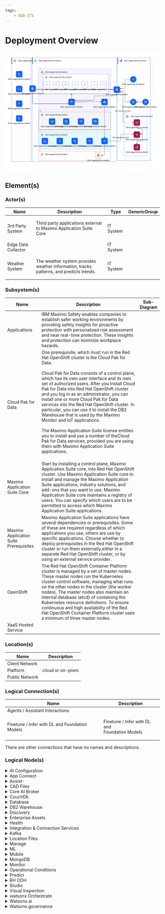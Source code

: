```yaml
---
tags:
    - AOD-ITS
---
```


#  Deployment Overview




![Deployment Overview](../../../img/aoditsystem_3TjRTod70HB_BtQWIkjwL.svg)











## Element(s)




### Actor(s)

| Name | Description | Type | GenericGroup |
| --- | --- | --- | --- |
| 3rd Party System | <p>Third party applications external to Maximo Application Suite Core</p> | IT System |  |
| Edge Data Collector |  | IT System |  |
| Weather System | <p>The weather system provides weather information, tracks patterns, and predicts trends.</p> | IT System |  |





### Subsystem(s)


| Name | Description | Sub-Diagram |
| --- | --- | --- |
| Applications | IBM Maximo Safety enables companies to establish safer working environments by providing safety insights for proactive protection with personalized risk assessment and near real-time protection. These insights and protection can minimize workplace hazards. |  |
| Cloud Pak for Data | <div>One prerequisite, which must run in the Red Hat OpenShift cluster is the Cloud Pak for Data. </div><div><br></div><div>Cloud Pak for Data consists of a control plane, which has its own user interface and its own set of authorized users. After you install Cloud Pak for Data into Red Hat OpenShift cluster and you log in as an administrator, you can install one or more Cloud Pak for Data services into the Red Hat OpenShift cluster. In particular, you can use it to install the DB2 Warehouse that is used by the Maximo Monitor and IoT applications. </div><div><br></div><div>The Maximo Application Suite license entitles you to install and use a number of theCloud Pak for Data services, provided you are using them with Maximo Application Suite applications.</div><br> |  |
| Maximo Application Suite Core | Start by installing a control plane, Maximo Application Suite core, into Red Hat OpenShift cluster. Use Maximo Application Suite core to install and manage the Maximo Application Suite applications, industry solutions, and add-ons that you want to use. Maximo Application Suite core maintains a registry of users. You can specify which users are to be permitted to access which Maximo Application Suite applications. |  |
| Maximo Application Suite Prerequisites | Maximo Application Suite applications have several dependencies or prerequisites. Some of these are required regardless of which applications you use, others are use by specific applications. Choose whether to deploy prerequisites in the Red Hat OpenShift cluster or run them externally,either in a separate Red Hat OpenShift cluster, or by using an external service provider. |  |
| OpenShift | The Red Hat OpenShift Container Platform cluster is managed by a set of master nodes. These master nodes run the Kubernetes cluster control software, managing what runs on the other nodes in the cluster (the worker nodes). The master nodes also maintain an internal database (etcd) of containing the Kubernetes resource definitions. To ensure continuous and high availability of the Red Hat OpenShift Container Platform cluster uses a minimum of three master nodes. <br> |  |
| XaaS Hosted Service |  |  |






### Location(s)

| Name | Description |
| --- | --- | 
 | Client Network |  |
 | Platform | cloud or on-prem |
 | Public Network |  |








### Logical Connection(s)




| Name | Description |
| --- | --- | 
|Agents / Assistant Interactions |  |
|Finetune / Infer with DL and Foundation Models | <p>Finetune / Infer with DL and<br>Foundation Models</p> |


There are other connections that have no names and descriptions.



    




### Logical Node(s)

    

<details markdown=1>
<summary markdown="span">AI Configuration</summary>

<table>
    <caption></caption>
    <tr>
        <td> <strong>Name</strong> </td>
        <td>AI Configuration</td>
    </tr>
    <tr>
        <td> <strong>Primary Capability</strong> </td>
        <td>
                <div>machine learning</div></td>
    </tr>
    <tr>
        <td> <strong>Generic Group</strong> </td>
        <td>
                <div><strong>SubSystem,MAS</strong>[Auto-Generated]</div>
                <div>This group is derived from SubSystem named MAS.</div>
                <div><strong>SubSystem,Maximo Application Suite</strong>[Auto-Generated]</div>
                <div>This group is derived from SubSystem named Maximo Application Suite.</div>
                <div><strong>SubSystem,Maximo Application Suite Core</strong>[Auto-Generated]</div>
                <div>This group is derived from SubSystem named Maximo Application Suite Core.</div></td>
    </tr>
    <tr>
        <td> <strong>Related Diagrams</strong> </td>
        <td>
                <div><a href="../../../Architecture-Overview/IT-System-View/Deployment-Overview">Deployment Overview</a></div></td>
    </tr>
</table>
</details>
    

<details markdown=1>
<summary markdown="span">App Connect</summary>

<table>
    <caption></caption>
    <tr>
        <td> <strong>Name</strong> </td>
        <td>App Connect</td>
    </tr>
    <tr>
        <td> <strong>Description</strong> </td>
        <td><p>Use App Connect to connect your different applications and make your business more efficient. Set up flows that define how data is moved fromone application to one or more other applications. App Connect supports a range of skill levels and interfaces, giving you the flexibility to create integrations without writing a single line of code. You can use a web user interface or drop resources into a toolkit that gives a broader range of configuration options. Your entire organization can make smarter business decisions by providing rapid access, visibility, and control over data as it flows through your business applications and systems from a single place - App Connect.</p></td>
    </tr>
    <tr>
        <td> <strong>Primary Capability</strong> </td>
        <td>
                <div>api management</div></td>
    </tr>
    <tr>
        <td> <strong>Generic Group</strong> </td>
        <td>
                <div><strong>SubSystem,Maximo Application Suite Prerequisites</strong>[Auto-Generated]</div>
                <div>This group is derived from SubSystem named Maximo Application Suite Prerequisites.</div></td>
    </tr>
    <tr>
        <td> <strong>Related Diagrams</strong> </td>
        <td>
                <div><a href="../../../Architecture-Overview/IT-System-View/Deployment-Overview">Deployment Overview</a></div></td>
    </tr>
</table>
</details>
    

<details markdown=1>
<summary markdown="span">Assist-</summary>

<table>
    <caption></caption>
    <tr>
        <td> <strong>Name</strong> </td>
        <td>Assist-</td>
    </tr>
    <tr>
        <td> <strong>Description</strong> </td>
        <td><p>Maximo Assist helps to reduce the time that is required to diagnose and repair equipment problems, improves first-time fix rates, improves diagnosis accuracy, and drives higher levels of technician productivity.  </p></td>
    </tr>
    <tr>
        <td> <strong>Primary Capability</strong> </td>
        <td>
                <div>application</div></td>
    </tr>
    <tr>
        <td> <strong>Generic Group</strong> </td>
        <td>
                <div><strong>SubSystem,Applications</strong>[Auto-Generated]</div>
                <div>This group is derived from SubSystem named Applications.</div></td>
    </tr>
    <tr>
        <td> <strong>Related Diagrams</strong> </td>
        <td>
                <div><a href="../../../Architecture-Overview/IT-System-View/Deployment-Overview">Deployment Overview</a></div></td>
    </tr>
</table>
</details>
    

<details markdown=1>
<summary markdown="span">CAD Files</summary>

<table>
    <caption></caption>
    <tr>
        <td> <strong>Name</strong> </td>
        <td>CAD Files</td>
    </tr>
    <tr>
        <td> <strong>Description</strong> </td>
        <td><p>CAD (computer-aided design) files are digital files that house 3D &amp; 2D designs as well as information regarding materials, processes, tolerances, and other data.</p></td>
    </tr>
    <tr>
        <td> <strong>Primary Capability</strong> </td>
        <td>
                <div>source</div></td>
    </tr>
    <tr>
        <td> <strong>Related Diagrams</strong> </td>
        <td>
                <div><a href="../../../Architecture-Overview/IT-System-View/Deployment-Overview">Deployment Overview</a></div></td>
    </tr>
</table>
</details>
    

<details markdown=1>
<summary markdown="span">Core  AI Broker</summary>

<table>
    <caption></caption>
    <tr>
        <td> <strong>Name</strong> </td>
        <td>Core  AI Broker</td>
    </tr>
    <tr>
        <td> <strong>Generic Group</strong> </td>
        <td>
                <div><strong>SubSystem,Maximo Application Suite Prerequisites</strong>[Auto-Generated]</div>
                <div>This group is derived from SubSystem named Maximo Application Suite Prerequisites.</div></td>
    </tr>
    <tr>
        <td> <strong>Related Diagrams</strong> </td>
        <td>
                <div><a href="../../../Architecture-Overview/IT-System-View/Deployment-Overview">Deployment Overview</a></div></td>
    </tr>
</table>
</details>
    

<details markdown=1>
<summary markdown="span">CouchDb</summary>

<table>
    <caption></caption>
    <tr>
        <td> <strong>Name</strong> </td>
        <td>CouchDb</td>
    </tr>
    <tr>
        <td> <strong>Description</strong> </td>
        <td><p>CouchDB is embedded and automatically deployed with Maximo Assist. You do not have to manually install it.</p></td>
    </tr>
    <tr>
        <td> <strong>Primary Capability</strong> </td>
        <td>
                <div>NOSQL</div></td>
    </tr>
    <tr>
        <td> <strong>Generic Group</strong> </td>
        <td>
                <div><strong>SubSystem,Maximo Application Suite Prerequisites</strong>[Auto-Generated]</div>
                <div>This group is derived from SubSystem named Maximo Application Suite Prerequisites.</div></td>
    </tr>
    <tr>
        <td> <strong>Related Diagrams</strong> </td>
        <td>
                <div><a href="../../../Architecture-Overview/IT-System-View/Deployment-Overview">Deployment Overview</a></div></td>
    </tr>
</table>
</details>
    

<details markdown=1>
<summary markdown="span">Database</summary>

<table>
    <caption></caption>
    <tr>
        <td> <strong>Name</strong> </td>
        <td>Database</td>
    </tr>
    <tr>
        <td> <strong>Description</strong> </td>
        <td><p>Asset data</p></td>
    </tr>
    <tr>
        <td> <strong>Primary Capability</strong> </td>
        <td>
                <div>data</div></td>
    </tr>
    <tr>
        <td> <strong>Implementation</strong> </td>
        <td>
                <div><a href="">DB2 Warehouse-uploaded</a></div>
                <div><a href="">Oracle-uploaded</a></div></td>
    </tr>
    <tr>
        <td> <strong>Generic Group</strong> </td>
        <td>
                <div><strong>SubSystem,Maximo Application Suite</strong>[Auto-Generated]</div>
                <div>This group is derived from SubSystem named Maximo Application Suite.</div>
                <div><strong>SubSystem,Maximo Application Suite Core</strong>[Auto-Generated]</div>
                <div>This group is derived from SubSystem named Maximo Application Suite Core.</div>
                <div><strong>SubSystem,MAS</strong>[Auto-Generated]</div>
                <div>This group is derived from SubSystem named MAS.</div></td>
    </tr>
    <tr>
        <td> <strong>Related Diagrams</strong> </td>
        <td>
                <div><a href="../../../Architecture-Overview/IT-System-View/Deployment-Overview">Deployment Overview</a></div></td>
    </tr>
        <tr>
        <td> <strong>Related Elements</strong> </td>
        <td>
                <div>SYS_DU_3V0vmL0r2yw-uploaded</div>
                <div>SYS_DU_3V0vmL2m4je-uploaded</div>
        </td>
    </tr>
</table>
</details>
    

<details markdown=1>
<summary markdown="span">DB2 Warehouse</summary>

<table>
    <caption></caption>
    <tr>
        <td> <strong>Name</strong> </td>
        <td>DB2 Warehouse</td>
    </tr>
    <tr>
        <td> <strong>Description</strong> </td>
        <td><p>IBM Db2 Warehouse is an analytics data warehouse that features in-memory data processing and in-database analytics. The Cloud Pak for Data control plane is not required to install Db2; alternatively, the Db2U operator can be installed standalone. For  					Maximo Application Suite users that require Maximo Predict or Maximo Assist applications Cloud Pak for Data is required to install the Watson Studio or Watson Discovery dependencies.</p></td>
    </tr>
    <tr>
        <td> <strong>Primary Capability</strong> </td>
        <td>
                <div>warehouse</div></td>
    </tr>
    <tr>
        <td> <strong>Generic Group</strong> </td>
        <td>
                <div><strong>SubSystem,Cloud Pak for Data</strong>[Auto-Generated]</div>
                <div>This group is derived from SubSystem named Cloud Pak for Data.</div>
                <div><strong>SubSystem,Cloud Pak 4 Data</strong>[Auto-Generated]</div>
                <div>This group is derived from SubSystem named Cloud Pak 4 Data.</div></td>
    </tr>
    <tr>
        <td> <strong>Related Diagrams</strong> </td>
        <td>
                <div><a href="../../../Architecture-Overview/IT-System-View/Deployment-Overview">Deployment Overview</a></div></td>
    </tr>
</table>
</details>
    

<details markdown=1>
<summary markdown="span">Discovery</summary>

<table>
    <caption></caption>
    <tr>
        <td> <strong>Name</strong> </td>
        <td>Discovery</td>
    </tr>
    <tr>
        <td> <strong>Description</strong> </td>
        <td><p>Watson Discovery for Cloud Pak for Data is an award-winning AI-powered intelligent search and text-analytics platform that helps you find valuable information that is buried in your enterprise data. Discovery uses innovative, market-leading natural language processing to uncover meaningful insights from complex business documents.</p></td>
    </tr>
    <tr>
        <td> <strong>Primary Capability</strong> </td>
        <td>
                <div>discovery</div></td>
    </tr>
    <tr>
        <td> <strong>Generic Group</strong> </td>
        <td>
                <div><strong>SubSystem,Cloud Pak for Data</strong>[Auto-Generated]</div>
                <div>This group is derived from SubSystem named Cloud Pak for Data.</div>
                <div><strong>SubSystem,Cloud Pak 4 Data</strong>[Auto-Generated]</div>
                <div>This group is derived from SubSystem named Cloud Pak 4 Data.</div></td>
    </tr>
    <tr>
        <td> <strong>Related Diagrams</strong> </td>
        <td>
                <div><a href="../../../Architecture-Overview/IT-System-View/Deployment-Overview">Deployment Overview</a></div></td>
    </tr>
</table>
</details>
    

<details markdown=1>
<summary markdown="span">Enterprise Assets</summary>

<table>
    <caption></caption>
    <tr>
        <td> <strong>Name</strong> </td>
        <td>Enterprise Assets</td>
    </tr>
    <tr>
        <td> <strong>Description</strong> </td>
        <td><p>Enterprise Assets are a company's physical capital investments used for production.</p></td>
    </tr>
    <tr>
        <td> <strong>Primary Capability</strong> </td>
        <td>
                <div>IoT</div>
                <div>iot</div></td>
    </tr>
    <tr>
        <td> <strong>Related Diagrams</strong> </td>
        <td>
                <div><a href="../../../Architecture-Overview/IT-System-View/Deployment-Overview">Deployment Overview</a></div></td>
    </tr>
</table>
</details>
    

<details markdown=1>
<summary markdown="span">Health</summary>

<table>
    <caption></caption>
    <tr>
        <td> <strong>Name</strong> </td>
        <td>Health</td>
    </tr>
    <tr>
        <td> <strong>Description</strong> </td>
        <td><p>With Maximo Health, you can review your assets’ performance and condition indicators, such as the last failure date and the maintenance-to-replacement ratio (MRR),and take action by creating work orders and service requests. You can use work queues to improve the quality of your asset’s details and related data. You can also configure scoring for assets’ health,criticality, and risk.</p></td>
    </tr>
    <tr>
        <td> <strong>Primary Capability</strong> </td>
        <td>
                <div>application</div></td>
    </tr>
    <tr>
        <td> <strong>Generic Group</strong> </td>
        <td>
                <div><strong>SubSystem,Application Suite</strong>[Auto-Generated]</div>
                <div>This group is derived from SubSystem named Application Suite.</div>
                <div><strong>SubSystem,Applications</strong>[Auto-Generated]</div>
                <div>This group is derived from SubSystem named Applications.</div></td>
    </tr>
    <tr>
        <td> <strong>Related Diagrams</strong> </td>
        <td>
                <div><a href="../../../Architecture-Overview/IT-System-View/Deployment-Overview">Deployment Overview</a></div></td>
    </tr>
</table>
</details>
    

<details markdown=1>
<summary markdown="span">Integration & Connection Services</summary>

<table>
    <caption></caption>
    <tr>
        <td> <strong>Name</strong> </td>
        <td>Integration & Connection Services</td>
    </tr>
    <tr>
        <td> <strong>Description</strong> </td>
        <td><p>Most applications require access to data or computations that are provided by another system, or applications need to respond to requests from other systems for data or computations. The approaches, technologies, and facilities that support accessing data are collectively known as integration and connection services.</p></td>
    </tr>
    <tr>
        <td> <strong>Primary Capability</strong> </td>
        <td>
                <div>integration</div></td>
    </tr>
    <tr>
        <td> <strong>Related Diagrams</strong> </td>
        <td>
                <div><a href="../../../Architecture-Overview/IT-System-View/Deployment-Overview">Deployment Overview</a></div></td>
    </tr>
</table>
</details>
    

<details markdown=1>
<summary markdown="span">Kafka</summary>

<table>
    <caption></caption>
    <tr>
        <td> <strong>Name</strong> </td>
        <td>Kafka</td>
    </tr>
    <tr>
        <td> <strong>Description</strong> </td>
        <td><p>Apache Kafka provides a buffer for messages sent to and received from externalinterfaces. Apache Kafka is not required if the IBM® Maximo® Manage software is notinterfacing with external systems.</p></td>
    </tr>
    <tr>
        <td> <strong>Primary Capability</strong> </td>
        <td>
                <div>event streaming</div></td>
    </tr>
    <tr>
        <td> <strong>Generic Group</strong> </td>
        <td>
                <div><strong>SubSystem,Maximo Application Suite Prerequisites</strong>[Auto-Generated]</div>
                <div>This group is derived from SubSystem named Maximo Application Suite Prerequisites.</div></td>
    </tr>
    <tr>
        <td> <strong>Related Diagrams</strong> </td>
        <td>
                <div><a href="../../../Architecture-Overview/IT-System-View/Deployment-Overview">Deployment Overview</a></div></td>
    </tr>
</table>
</details>
    

<details markdown=1>
<summary markdown="span">Location Files</summary>

<table>
    <caption></caption>
    <tr>
        <td> <strong>Name</strong> </td>
        <td>Location Files</td>
    </tr>
    <tr>
        <td> <strong>Description</strong> </td>
        <td><p>The location of files is where digital files [for example, documents, drawings, images, videos, maintenance records, etc.] related to the assets are stored.</p></td>
    </tr>
    <tr>
        <td> <strong>Primary Capability</strong> </td>
        <td>
                <div>source</div></td>
    </tr>
    <tr>
        <td> <strong>Related Diagrams</strong> </td>
        <td>
                <div><a href="../../../Architecture-Overview/IT-System-View/Deployment-Overview">Deployment Overview</a></div></td>
    </tr>
</table>
</details>
    

<details markdown=1>
<summary markdown="span">Manage</summary>

<table>
    <caption></caption>
    <tr>
        <td> <strong>Name</strong> </td>
        <td>Manage</td>
    </tr>
    <tr>
        <td> <strong>Description</strong> </td>
        <td><p>Maximo Manage provides a comprehensive view of all asset types, their conditions and locations, and the work processes that support them, to provide you with optimal planning, control, audit, and compliance capability.</p></td>
    </tr>
    <tr>
        <td> <strong>Primary Capability</strong> </td>
        <td>
                <div>application</div></td>
    </tr>
    <tr>
        <td> <strong>Generic Group</strong> </td>
        <td>
                <div><strong>SubSystem,Applications</strong>[Auto-Generated]</div>
                <div>This group is derived from SubSystem named Applications.</div>
                <div><strong>SubSystem,Application Suite</strong>[Auto-Generated]</div>
                <div>This group is derived from SubSystem named Application Suite.</div></td>
    </tr>
    <tr>
        <td> <strong>Related Diagrams</strong> </td>
        <td>
                <div><a href="../../../Architecture-Overview/IT-System-View/Deployment-Overview">Deployment Overview</a></div></td>
    </tr>
</table>
</details>
    

<details markdown=1>
<summary markdown="span">ML</summary>

<table>
    <caption></caption>
    <tr>
        <td> <strong>Name</strong> </td>
        <td>ML</td>
    </tr>
    <tr>
        <td> <strong>Description</strong> </td>
        <td><p>Watson Machine Learning provides a full range of tools and services so that you can build, train, and deploy Machine Learning models. Choose the tool with the level of automation or autonomy that matches your needs, from a fully automated process to writing your own code.</p></td>
    </tr>
    <tr>
        <td> <strong>Primary Capability</strong> </td>
        <td>
                <div>machine learning</div></td>
    </tr>
    <tr>
        <td> <strong>Generic Group</strong> </td>
        <td>
                <div><strong>SubSystem,Cloud Pak 4 Data</strong>[Auto-Generated]</div>
                <div>This group is derived from SubSystem named Cloud Pak 4 Data.</div>
                <div><strong>SubSystem,Cloud Pak for Data</strong>[Auto-Generated]</div>
                <div>This group is derived from SubSystem named Cloud Pak for Data.</div></td>
    </tr>
    <tr>
        <td> <strong>Related Diagrams</strong> </td>
        <td>
                <div><a href="../../../Architecture-Overview/IT-System-View/Deployment-Overview">Deployment Overview</a></div></td>
    </tr>
</table>
</details>
    

<details markdown=1>
<summary markdown="span">Mobile</summary>

<table>
    <caption></caption>
    <tr>
        <td> <strong>Name</strong> </td>
        <td>Mobile</td>
    </tr>
    <tr>
        <td> <strong>Description</strong> </td>
        <td><p>IBM Maximo mobile solutions deliver remote and AI-based expert assistance, real-time asset history and operational data from wearables, safety sensors and diagnostic interfaces to the digital twin.</p></td>
    </tr>
    <tr>
        <td> <strong>Primary Capability</strong> </td>
        <td>
                <div>application</div></td>
    </tr>
    <tr>
        <td> <strong>Generic Group</strong> </td>
        <td>
                <div><strong>SubSystem,Application Suite</strong>[Auto-Generated]</div>
                <div>This group is derived from SubSystem named Application Suite.</div>
                <div><strong>SubSystem,Applications</strong>[Auto-Generated]</div>
                <div>This group is derived from SubSystem named Applications.</div></td>
    </tr>
    <tr>
        <td> <strong>Related Diagrams</strong> </td>
        <td>
                <div><a href="../../../Architecture-Overview/IT-System-View/Deployment-Overview">Deployment Overview</a></div></td>
    </tr>
</table>
</details>
    

<details markdown=1>
<summary markdown="span">MongoDB</summary>

<table>
    <caption></caption>
    <tr>
        <td> <strong>Name</strong> </td>
        <td>MongoDB</td>
    </tr>
    <tr>
        <td> <strong>Description</strong> </td>
        <td><p>Maximo® Application Suite uses MongoDB for its data dictionary and local user management. Your MongoDB instance can run in the Red Hat® OpenShift® cluster or external toit.</p></td>
    </tr>
    <tr>
        <td> <strong>Primary Capability</strong> </td>
        <td>
                <div>NOSQL</div></td>
    </tr>
    <tr>
        <td> <strong>Generic Group</strong> </td>
        <td>
                <div><strong>SubSystem,Maximo Application Suite Prerequisites</strong>[Auto-Generated]</div>
                <div>This group is derived from SubSystem named Maximo Application Suite Prerequisites.</div></td>
    </tr>
    <tr>
        <td> <strong>Related Diagrams</strong> </td>
        <td>
                <div><a href="../../../Architecture-Overview/IT-System-View/Deployment-Overview">Deployment Overview</a></div></td>
    </tr>
</table>
</details>
    

<details markdown=1>
<summary markdown="span">Monitor</summary>

<table>
    <caption></caption>
    <tr>
        <td> <strong>Name</strong> </td>
        <td>Monitor</td>
    </tr>
    <tr>
        <td> <strong>Description</strong> </td>
        <td><p>By using Maximo® Monitor, business users can visualize current and historical trend data for their devices and assets in customizable dashboards. Users can drill down through layers from a system-wide view to individual assets and devices. Analytic functions are applied to input data, and the output is displayed on value cards, tables,images, line graphs, and alert tables.<br>Anomaly detectors run on the input data to detect outliers, gaps, and flat lines in the data and fire alerts. The anomalous data points are highlighted on line graphs.<br><br><br><br><br></p></td>
    </tr>
    <tr>
        <td> <strong>Primary Capability</strong> </td>
        <td>
                <div>application</div></td>
    </tr>
    <tr>
        <td> <strong>Generic Group</strong> </td>
        <td>
                <div><strong>SubSystem,Applications</strong>[Auto-Generated]</div>
                <div>This group is derived from SubSystem named Applications.</div>
                <div><strong>SubSystem,Application Suite</strong>[Auto-Generated]</div>
                <div>This group is derived from SubSystem named Application Suite.</div></td>
    </tr>
    <tr>
        <td> <strong>Related Diagrams</strong> </td>
        <td>
                <div><a href="../../../Architecture-Overview/IT-System-View/Deployment-Overview">Deployment Overview</a></div></td>
    </tr>
</table>
</details>
    

<details markdown=1>
<summary markdown="span">Operational Conditions</summary>

<table>
    <caption></caption>
    <tr>
        <td> <strong>Name</strong> </td>
        <td>Operational Conditions</td>
    </tr>
    <tr>
        <td> <strong>Description</strong> </td>
        <td><p>External data sources can be synchronized with a Data Lake for access by the Analytics Services to create models for asset monitoring, health analysis, optimization and prediction of operational issues.<br></p></td>
    </tr>
    <tr>
        <td> <strong>Primary Capability</strong> </td>
        <td>
                <div>information governance</div></td>
    </tr>
    <tr>
        <td> <strong>Related Diagrams</strong> </td>
        <td>
                <div><a href="../../../Architecture-Overview/IT-System-View/Deployment-Overview">Deployment Overview</a></div></td>
    </tr>
</table>
</details>
    

<details markdown=1>
<summary markdown="span">Predict</summary>

<table>
    <caption></caption>
    <tr>
        <td> <strong>Name</strong> </td>
        <td>Predict</td>
    </tr>
    <tr>
        <td> <strong>Description</strong> </td>
        <td><p>Maximo Predict uses historical and near real-time asset performance data, maintenance records, inspection reports, and environmental data to correlate performance factors that predict asset degradation or failure. Maximo Predict uses artificial intelligence to optimize predictive model accuracy.</p></td>
    </tr>
    <tr>
        <td> <strong>Primary Capability</strong> </td>
        <td>
                <div>application</div></td>
    </tr>
    <tr>
        <td> <strong>Generic Group</strong> </td>
        <td>
                <div><strong>SubSystem,Applications</strong>[Auto-Generated]</div>
                <div>This group is derived from SubSystem named Applications.</div>
                <div><strong>SubSystem,Application Suite</strong>[Auto-Generated]</div>
                <div>This group is derived from SubSystem named Application Suite.</div></td>
    </tr>
    <tr>
        <td> <strong>Related Diagrams</strong> </td>
        <td>
                <div><a href="../../../Architecture-Overview/IT-System-View/Deployment-Overview">Deployment Overview</a></div></td>
    </tr>
</table>
</details>
    

<details markdown=1>
<summary markdown="span">RH ODH</summary>

<table>
    <caption></caption>
    <tr>
        <td> <strong>Name</strong> </td>
        <td>RH ODH</td>
    </tr>
    <tr>
        <td> <strong>Generic Group</strong> </td>
        <td>
                <div><strong>SubSystem,OpenShift</strong>[Auto-Generated]</div>
                <div>This group is derived from SubSystem named OpenShift.</div></td>
    </tr>
    <tr>
        <td> <strong>Related Diagrams</strong> </td>
        <td>
                <div><a href="../../../Architecture-Overview/IT-System-View/Deployment-Overview">Deployment Overview</a></div></td>
    </tr>
</table>
</details>
    

<details markdown=1>
<summary markdown="span">Studio</summary>

<table>
    <caption></caption>
    <tr>
        <td> <strong>Name</strong> </td>
        <td>Studio</td>
    </tr>
    <tr>
        <td> <strong>Description</strong> </td>
        <td><p>Watson Studio provides the environment and tools for you to collaboratively work on data to solve your business problems. You can choose the tools you need to analyze and visualize data, to cleanse and shape data, to ingest streaming data, or to create and train machine learning models.</p></td>
    </tr>
    <tr>
        <td> <strong>Primary Capability</strong> </td>
        <td>
                <div>analytic & ai</div></td>
    </tr>
    <tr>
        <td> <strong>Generic Group</strong> </td>
        <td>
                <div><strong>SubSystem,Cloud Pak for Data</strong>[Auto-Generated]</div>
                <div>This group is derived from SubSystem named Cloud Pak for Data.</div>
                <div><strong>SubSystem,Cloud Pak 4 Data</strong>[Auto-Generated]</div>
                <div>This group is derived from SubSystem named Cloud Pak 4 Data.</div></td>
    </tr>
    <tr>
        <td> <strong>Related Diagrams</strong> </td>
        <td>
                <div><a href="../../../Architecture-Overview/IT-System-View/Deployment-Overview">Deployment Overview</a></div></td>
    </tr>
</table>
</details>
    

<details markdown=1>
<summary markdown="span">Visual Inspection</summary>

<table>
    <caption></caption>
    <tr>
        <td> <strong>Name</strong> </td>
        <td>Visual Inspection</td>
    </tr>
    <tr>
        <td> <strong>Description</strong> </td>
        <td><p>IBM® Maximo Visual Inspection is a machine-learning application for video and image analysis. IBM Maximo Visual Inspection offers built-in deep learning models that learn to analyze images and video streams for classification and object detection.</p></td>
    </tr>
    <tr>
        <td> <strong>Primary Capability</strong> </td>
        <td>
                <div>application</div></td>
    </tr>
    <tr>
        <td> <strong>Generic Group</strong> </td>
        <td>
                <div><strong>SubSystem,Application Suite</strong>[Auto-Generated]</div>
                <div>This group is derived from SubSystem named Application Suite.</div>
                <div><strong>SubSystem,Applications</strong>[Auto-Generated]</div>
                <div>This group is derived from SubSystem named Applications.</div></td>
    </tr>
    <tr>
        <td> <strong>Related Diagrams</strong> </td>
        <td>
                <div><a href="../../../Architecture-Overview/IT-System-View/Deployment-Overview">Deployment Overview</a></div></td>
    </tr>
</table>
</details>
    

<details markdown=1>
<summary markdown="span">watsonx Orchestrate</summary>

<table>
    <caption></caption>
    <tr>
        <td> <strong>Name</strong> </td>
        <td>watsonx Orchestrate</td>
    </tr>
    <tr>
        <td> <strong>Generic Group</strong> </td>
        <td>
                <div><strong>SubSystem,XaaS Hosted Service</strong>[Auto-Generated]</div>
                <div>This group is derived from SubSystem named XaaS Hosted Service.</div></td>
    </tr>
    <tr>
        <td> <strong>Related Diagrams</strong> </td>
        <td>
                <div><a href="../../../Architecture-Overview/IT-System-View/Deployment-Overview">Deployment Overview</a></div></td>
    </tr>
</table>
</details>
    

<details markdown=1>
<summary markdown="span">Watsonx.ai</summary>

<table>
    <caption></caption>
    <tr>
        <td> <strong>Name</strong> </td>
        <td>Watsonx.ai</td>
    </tr>
    <tr>
        <td> <strong>Generic Group</strong> </td>
        <td>
                <div><strong>SubSystem,XaaS Hosted Service</strong>[Auto-Generated]</div>
                <div>This group is derived from SubSystem named XaaS Hosted Service.</div></td>
    </tr>
    <tr>
        <td> <strong>Related Diagrams</strong> </td>
        <td>
                <div><a href="../../../Architecture-Overview/IT-System-View/Deployment-Overview">Deployment Overview</a></div></td>
    </tr>
        <tr>
        <td> <strong>Related Elements</strong> </td>
        <td>
                <div>Watsonx.ai</div>
        </td>
    </tr>
</table>
</details>
    

<details markdown=1>
<summary markdown="span">Watsonx.governance</summary>

<table>
    <caption></caption>
    <tr>
        <td> <strong>Name</strong> </td>
        <td>Watsonx.governance</td>
    </tr>
    <tr>
        <td> <strong>Generic Group</strong> </td>
        <td>
                <div><strong>SubSystem,XaaS Hosted Service</strong>[Auto-Generated]</div>
                <div>This group is derived from SubSystem named XaaS Hosted Service.</div></td>
    </tr>
    <tr>
        <td> <strong>Related Diagrams</strong> </td>
        <td>
                <div><a href="../../../Architecture-Overview/IT-System-View/Deployment-Overview">Deployment Overview</a></div></td>
    </tr>
</table>
</details>
    





